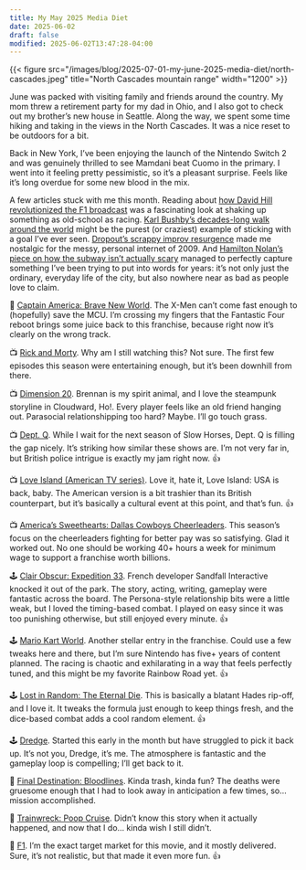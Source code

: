 ```yaml
---
title: My May 2025 Media Diet
date: 2025-06-02
draft: false
modified: 2025-06-02T13:47:28-04:00
---
```


{{< figure src="/images/blog/2025-07-01-my-june-2025-media-diet/north-cascades.jpeg" title="North Cascades mountain range" width="1200" >}}

June was packed with visiting family and friends around the country. My mom threw a retirement party for my dad in Ohio, and I also got to check out my brother’s new house in Seattle. Along the way, we spent some time hiking and taking in the views in the North Cascades. It was a nice reset to be outdoors for a bit.

Back in New York, I’ve been enjoying the launch of the Nintendo Switch 2 and was genuinely thrilled to see Mamdani beat Cuomo in the primary. I went into it feeling pretty pessimistic, so it’s a pleasant surprise. Feels like it’s long overdue for some new blood in the mix.

A few articles stuck with me this month. Reading about [how David Hill revolutionized the F1 broadcast](https://www.essesmag.com/articles/the-tao-of-a-tv-lifer) was a fascinating look at shaking up something as old-school as racing. [Karl Bushby’s decades-long walk around the world](https://www.thehullstory.com/allarticles/karl-bushby-long-walk-home) might be the purest (or craziest) example of sticking with a goal I’ve ever seen. [Dropout’s scrappy improv resurgence](https://www.vulture.com/article/dropout-improv-streaming-service-collegehumor-sam-reich.html) made me nostalgic for the messy, personal internet of 2009. And [Hamilton Nolan’s piece on how the subway isn’t actually scary](https://www.hamiltonnolan.com/p/the-subway-is-not-scary) managed to perfectly capture something I’ve been trying to put into words for years: it’s not only just the ordinary, everyday life of the city, but also nowhere near as bad as people love to claim.

🍿 [Captain America: Brave New World](https://en.wikipedia.org/wiki/Captain_America:_Brave_New_World). The X-Men can’t come fast enough to (hopefully) save the MCU. I’m crossing my fingers that the Fantastic Four reboot brings some juice back to this franchise, because right now it’s clearly on the wrong track.

📺 [Rick and Morty](https://en.wikipedia.org/wiki/Rick_and_Morty). Why am I still watching this? Not sure. The first few episodes this season were entertaining enough, but it’s been downhill from there.

📺 [Dimension 20](https://en.wikipedia.org/wiki/Dimension_20). Brennan is my spirit animal, and I love the steampunk storyline in Cloudward, Ho!. Every player feels like an old friend hanging out. Parasocial relationshipping too hard? Maybe. I’ll go touch grass.

📺 [Dept. Q](https://en.wikipedia.org/wiki/Dept._Q). While I wait for the next season of Slow Horses, Dept. Q is filling the gap nicely. It’s striking how similar these shows are. I’m not very far in, but British police intrigue is exactly my jam right now. 👍

📺 [Love Island (American TV series)](https://en.wikipedia.org/wiki/Love_Island_(American_TV_series)). Love it, hate it, Love Island: USA is back, baby. The American version is a bit trashier than its British counterpart, but it’s basically a cultural event at this point, and that’s fun. 👍

📺 [America’s Sweethearts: Dallas Cowboys Cheerleaders](https://en.wikipedia.org/wiki/America%27s_Sweethearts:_Dallas_Cowboys_Cheerleaders). This season’s focus on the cheerleaders fighting for better pay was so satisfying. Glad it worked out. No one should be working 40+ hours a week for minimum wage to support a franchise worth billions.

🕹️ [Clair Obscur: Expedition 33](https://en.wikipedia.org/wiki/Clair_Obscur:_Expedition_33). French developer Sandfall Interactive knocked it out of the park. The story, acting, writing, gameplay were fantastic across the board. The Persona-style relationship bits were a little weak, but I loved the timing-based combat. I played on easy since it was too punishing otherwise, but still enjoyed every minute. 👍

🕹️ [Mario Kart World](https://en.wikipedia.org/wiki/Mario_Kart_World). Another stellar entry in the franchise. Could use a few tweaks here and there, but I’m sure Nintendo has five+ years of content planned. The racing is chaotic and exhilarating in a way that feels perfectly tuned, and this might be my favorite Rainbow Road yet. 👍

🕹️ [Lost in Random: The Eternal Die](https://en.wikipedia.org/wiki/Lost_in_Random:_The_Eternal_Die). This is basically a blatant Hades rip-off, and I love it. It tweaks the formula just enough to keep things fresh, and the dice-based combat adds a cool random element. 👍

🕹️ [Dredge](https://en.wikipedia.org/wiki/Dredge_(video_game)). Started this early in the month but have struggled to pick it back up. It’s not you, Dredge, it’s me. The atmosphere is fantastic and the gameplay loop is compelling; I’ll get back to it.

🍿 [Final Destination: Bloodlines](https://en.wikipedia.org/wiki/Final_Destination_Bloodlines). Kinda trash, kinda fun? The deaths were gruesome enough that I had to look away in anticipation a few times, so… mission accomplished.

🍿 [Trainwreck: Poop Cruise](https://www.imdb.com/title/tt36856455/). Didn’t know this story when it actually happened, and now that I do… kinda wish I still didn’t.

🍿 [F1](https://en.wikipedia.org/wiki/F1_(film)). I’m the exact target market for this movie, and it mostly delivered. Sure, it’s not realistic, but that made it even more fun. 👍